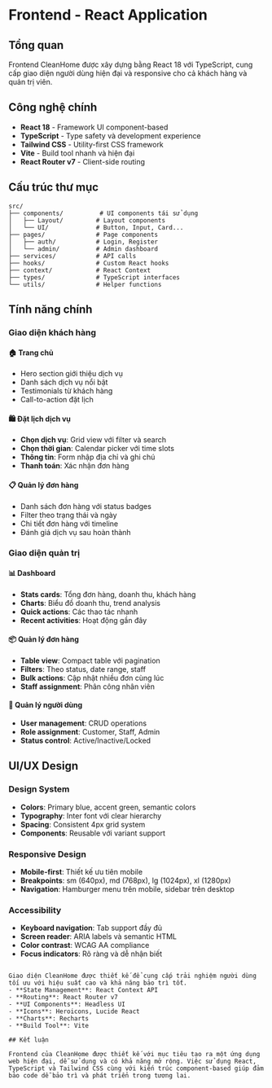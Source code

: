# Frontend - React Application

## Tổng quan

Frontend CleanHome được xây dựng bằng React 18 với TypeScript, cung cấp giao diện người dùng hiện đại và responsive cho cả khách hàng và quản trị viên.

## Công nghệ chính

- **React 18** - Framework UI component-based
- **TypeScript** - Type safety và development experience  
- **Tailwind CSS** - Utility-first CSS framework
- **Vite** - Build tool nhanh và hiện đại
- **React Router v7** - Client-side routing

## Cấu trúc thư mục

```
src/
├── components/          # UI components tái sử dụng
│   ├── Layout/         # Layout components
│   └── UI/             # Button, Input, Card...
├── pages/              # Page components
│   ├── auth/           # Login, Register
│   └── admin/          # Admin dashboard
├── services/           # API calls
├── hooks/              # Custom React hooks
├── context/            # React Context
├── types/              # TypeScript interfaces
└── utils/              # Helper functions
```

## Tính năng chính

### Giao diện khách hàng

#### 🏠 Trang chủ
- Hero section giới thiệu dịch vụ
- Danh sách dịch vụ nổi bật
- Testimonials từ khách hàng
- Call-to-action đặt lịch

#### 🛍️ Đặt lịch dịch vụ
- **Chọn dịch vụ**: Grid view với filter và search
- **Chọn thời gian**: Calendar picker với time slots
- **Thông tin**: Form nhập địa chỉ và ghi chú
- **Thanh toán**: Xác nhận đơn hàng

#### 📋 Quản lý đơn hàng
- Danh sách đơn hàng với status badges
- Filter theo trạng thái và ngày
- Chi tiết đơn hàng với timeline
- Đánh giá dịch vụ sau hoàn thành

### Giao diện quản trị

#### 📊 Dashboard
- **Stats cards**: Tổng đơn hàng, doanh thu, khách hàng
- **Charts**: Biểu đồ doanh thu, trend analysis
- **Quick actions**: Các thao tác nhanh
- **Recent activities**: Hoạt động gần đây

#### 📦 Quản lý đơn hàng
- **Table view**: Compact table với pagination
- **Filters**: Theo status, date range, staff
- **Bulk actions**: Cập nhật nhiều đơn cùng lúc
- **Staff assignment**: Phân công nhân viên

#### 👥 Quản lý người dùng
- **User management**: CRUD operations
- **Role assignment**: Customer, Staff, Admin
- **Status control**: Active/Inactive/Locked

## UI/UX Design

### Design System
- **Colors**: Primary blue, accent green, semantic colors
- **Typography**: Inter font với clear hierarchy  
- **Spacing**: Consistent 4px grid system
- **Components**: Reusable với variant support

### Responsive Design
- **Mobile-first**: Thiết kế ưu tiên mobile
- **Breakpoints**: sm (640px), md (768px), lg (1024px), xl (1280px)
- **Navigation**: Hamburger menu trên mobile, sidebar trên desktop

### Accessibility
- **Keyboard navigation**: Tab support đầy đủ
- **Screen reader**: ARIA labels và semantic HTML
- **Color contrast**: WCAG AA compliance
- **Focus indicators**: Rõ ràng và dễ nhận biết
```

Giao diện CleanHome được thiết kế để cung cấp trải nghiệm người dùng tối ưu với hiệu suất cao và khả năng bảo trì tốt.
- **State Management**: React Context API
- **Routing**: React Router v7
- **UI Components**: Headless UI
- **Icons**: Heroicons, Lucide React
- **Charts**: Recharts
- **Build Tool**: Vite

## Kết luận

Frontend của CleanHome được thiết kế với mục tiêu tạo ra một ứng dụng web hiện đại, dễ sử dụng và có khả năng mở rộng. Việc sử dụng React, TypeScript và Tailwind CSS cùng với kiến trúc component-based giúp đảm bảo code dễ bảo trì và phát triển trong tương lai.
